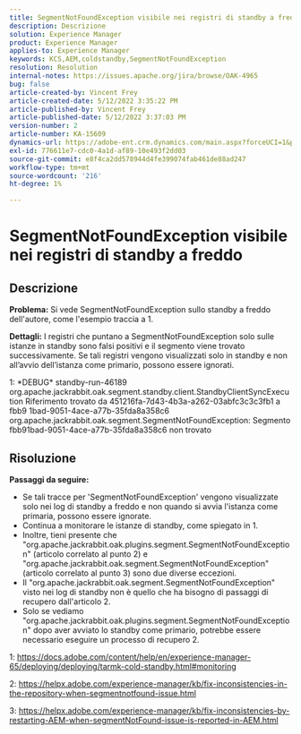 ```yaml
---
title: SegmentNotFoundException visibile nei registri di standby a freddo
description: Descrizione
solution: Experience Manager
product: Experience Manager
applies-to: Experience Manager
keywords: KCS,AEM,coldstandby,SegmentNotFoundException
resolution: Resolution
internal-notes: https://issues.apache.org/jira/browse/OAK-4965
bug: false
article-created-by: Vincent Frey
article-created-date: 5/12/2022 3:35:22 PM
article-published-by: Vincent Frey
article-published-date: 5/12/2022 3:37:03 PM
version-number: 2
article-number: KA-15609
dynamics-url: https://adobe-ent.crm.dynamics.com/main.aspx?forceUCI=1&pagetype=entityrecord&etn=knowledgearticle&id=e41a0422-09d2-ec11-a7b5-0022480a8683
exl-id: 776611e7-cdc0-4a1d-af89-10e493f2dd03
source-git-commit: e8f4ca2dd578944d4fe399074fab461de88ad247
workflow-type: tm+mt
source-wordcount: '216'
ht-degree: 1%

---
```


# SegmentNotFoundException visibile nei registri di standby a freddo

## Descrizione


<b>Problema:</b>
Si vede SegmentNotFoundException sullo standby a freddo dell&#39;autore, come l&#39;esempio traccia a 1.

<b>Dettagli:</b>
I registri che puntano a SegmentNotFoundException solo sulle istanze in standby sono falsi positivi e il segmento viene trovato successivamente.
Se tali registri vengono visualizzati solo in standby e non all’avvio dell’istanza come primario, possono essere ignorati. 


1: \*DEBUG\* standby-run-46189 org.apache.jackrabbit.oak.segment.standby.client.StandbyClientSyncExecution Riferimento trovato da 451216fa-7d43-4b3a-a262-03abfc3c3c3fb1 a fbb9 1bad-9051-4ace-a77b-35fda8a358c6 org.apache.jackrabbit.oak.segment.SegmentNotFoundException: Segmento fbb91bad-9051-4ace-a77b-35fda8a358c6 non trovato


## Risoluzione


<b>Passaggi da seguire:</b>

- Se tali tracce per &#39;SegmentNotFoundException&#39; vengono visualizzate solo nei log di standby a freddo e non quando si avvia l&#39;istanza come primaria, possono essere ignorate.
- Continua a monitorare le istanze di standby, come spiegato in 1.
- Inoltre, tieni presente che &quot;org.apache.jackrabbit.oak.plugins.segment.SegmentNotFoundException&quot; (articolo correlato al punto 2) e &quot;org.apache.jackrabbit.oak.segment.SegmentNotFoundException&quot; (articolo correlato al punto 3) sono due diverse eccezioni.
- Il &quot;org.apache.jackrabbit.oak.segment.SegmentNotFoundException&quot; visto nei log di standby non è quello che ha bisogno di passaggi di recupero dall&#39;articolo 2.
- Solo se vediamo &quot;org.apache.jackrabbit.oak.plugins.segment.SegmentNotFoundException&quot; dopo aver avviato lo standby come primario, potrebbe essere necessario eseguire un processo di recupero 2.


1: https://docs.adobe.com/content/help/en/experience-manager-65/deploying/deploying/tarmk-cold-standby.html#monitoring

2: https://helpx.adobe.com/experience-manager/kb/fix-inconsistencies-in-the-repository-when-segmentnotfound-issue.html

3: https://helpx.adobe.com/experience-manager/kb/fix-inconsistencies-by-restarting-AEM-when-segmentNotFound-issue-is-reported-in-AEM.html
